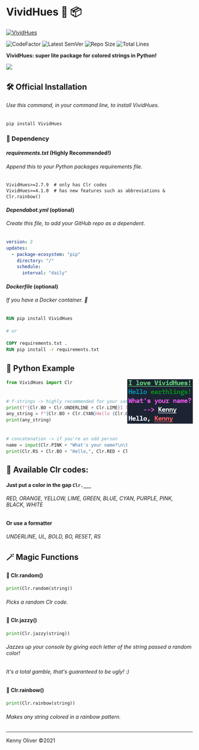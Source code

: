 # VividHues :rainbow: :package:

[![VividHues](https://github.com/KennyOliver/VividHues/actions/workflows/python-publish.yml/badge.svg)](https://github.com/KennyOliver/VividHues/actions/workflows/python-publish.yml)

![CodeFactor](https://www.codefactor.io/repository/github/KennyOliver/vividHues/badge?style=for-the-badge)
![Latest SemVer](https://img.shields.io/github/v/tag/KennyOliver/vividHues?label=version&sort=semver&style=for-the-badge)
![Repo Size](https://img.shields.io/github/repo-size/KennyOliver/vividHues?style=for-the-badge)
![Total Lines](https://img.shields.io/tokei/lines/github/KennyOliver/vividHues?style=for-the-badge)

<!-- [![repl](https://repl.it/badge/github/KennyOliver/vividHues)](https://repl.it/@KennyOliver/vividHues) -->

**VividHues: super lite package for colored strings in Python!**

<a href="https://pypi.org/project/VividHues/"><img src="https://img.shields.io/badge/PyPi-3775A9?style=for-the-badge&logo=pypi&logoColor=white" /></a>

## :hammer_and_wrench: Official Installation
###### Use this command, in your command line, to install VividHues.
```bash
pip install VividHues
```

### :bricks: Dependency
#### _requirements.txt_ (Highly Recommended!)
###### Append this to your Python packages requirements file.
```
VividHues>=2.7.9  # only has Clr codes
VividHues>=4.1.0  # has new features such as abbreviations & Clr.rainbow()
```

#### _Dependabot.yml_ (optional)
###### Create this file, to add your GitHub repo as a dependent.
```yaml
version: 2
updates:
  - package-ecosystem: "pip"
    directory: "/"
    schedule:
      interval: "daily"
```

#### _Dockerfile_ (optional)
###### If you have a Docker container. :whale2:
```dockerfile
RUN pip install VividHues

# or

COPY requirements.txt .
RUN pip install -r requirements.txt
```


## :toolbox: Python Example

<img src="repo-imgs/vividhues-demo.jpg" align="right" />

```python
from VividHues import Clr


# f-strings -> highly recommended for your sanity
print(f"{Clr.BO + Clr.UNDERLINE + Clr.LIME}I love VividHues!{Clr.RS}")
any_string = f"{Clr.BO + Clr.CYAN}Hello {Clr.GREEN}earthlings!{Clr.RS}"
print(any_string)


# concatenation -> if you're an odd person
name = input(Clr.PINK + "What's your name?\n\t--> " + Clr.RS + Clr.UL)
print(Clr.RS + Clr.BO + "Hello,", Clr.RED + Clr.UL + name)
```

## :rainbow: Available Clr codes:
#### Just put a color in the gap ```Clr.___```
###### RED, ORANGE, YELLOW, LIME, GREEN, BLUE, CYAN, PURPLE, PINK, BLACK, WHITE
#### Or use a formatter
###### UNDERLINE, UL, BOLD, BO, RESET, RS


## :magic_wand: Magic Functions

#### :game_die: Clr.random()
```python
print(Clr.random(string))
```
###### Picks a random Clr code.

#### :saxophone: Clr.jazzy()
```python
print(Clr.jazzy(string))
```
###### Jazzes up your console by giving each letter of the string passed a random color!
###### It's a total gamble, that's guaranteed to be ugly! :)

#### :rainbow: Clr.rainbow()
```python
print(Clr.rainbow(string))
```
###### Makes any string colored in a rainbow pattern.


---
Kenny Oliver ©2021
